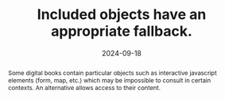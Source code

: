 ---
N: '115'
Rubrique: Images et médias
title: Included objects have an appropriate fallback.
abstract: Some digital books contain particular objects such as interactive javascript elements (form, map, etc.) which may be impossible to consult in certain contexts. An alternative allows access to their content.
categories: ["Images and media"]
agrege: O4115-E026
opquast: '4 115'
indiceebook: '26'
description: "Rule n° 026"
before: "025"
weight: "026"
after: "027"
actif: '1'
layout: rules
date: 2024-09-18
tags: ["", ""]
objectif: ["Provide access to information for users whose reading device does not support the inclusion of objects or the technologies used in the included objects.", "
Facilitate the exploitation of this content by robots.", "
Improve the accessibility of content to people with disabilities.", "
Improve the consideration of content by search engines and indexing tools"]
Meo: ["Use intrinsic fallback mechanisms (such as those available for the [html] object and canvas elements) or, when an intrinsic fallback is not applicable, by using a manifest-level fallback. Fallback chains are created using the fallback attribute on manifest item elements. This attribute references the ID [xml] of another manifest item that is a fallback for the current item. "]
Controle: [""]
epubcheck: false
ace: false
humancheck: true
Source: ["Opquast"]
Referentiel: ["https://www.w3.org/TR/epub-33/#sec-resource-fallbacks"]
steps: ["", ""]
---